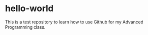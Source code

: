 # hello-world
This is a test repository to learn how to use Github for my Advanced Programming class.
